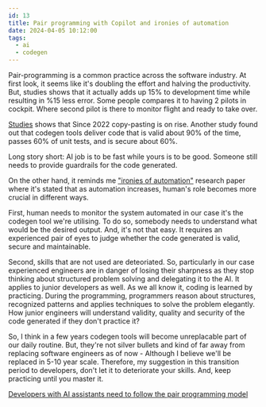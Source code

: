 ```yaml
---
id: 13
title: Pair programming with Copilot and ironies of automation
date: 2024-04-05 10:12:00
tags: 
  - ai
  - codegen
---
```


Pair-programming is a common practice across the software industry. At first look, it seems like it's doubling the effort and halving the productivity. But, studies shows that it actually adds up 15% to development time while resulting in %15 less error. Some people compares it to having 2 pilots in cockpit. Where second pilot is there to monitor flight and ready to take over.

[Studies](https://www.gitclear.com/coding_on_copilot_data_shows_ais_downward_pressure_on_code_quality) shows that Since 2022 copy-pasting is on rise. Another study found out that codegen tools deliver code that is valid about 90% of the time, passes 60% of unit tests, and is secure about 60%. 

Long story short: AI job is to be fast while yours is to be good. Someone still needs to provide guardrails for the code generated. 

On the other hand, it reminds me ["ironies of automation"](https://www.sciencedirect.com/science/article/abs/pii/0005109883900468) research paper where it's stated that as automation increases, human's role becomes more crucial in different ways.

First, human needs to monitor the system automated in our case it's the codegen tool we're utilising. To do so, somebody needs to understand what would be the desired output. And, it's not that easy. It requires an experienced pair of eyes to judge whether the code generated is valid, secure and maintainable.

Second, skills that are not used are deteoriated. So, particularly in our case experienced engineers are in danger of losing their sharpness as they stop thinking about structured problem solving and delegating it to the AI. It applies to junior developers as well. As we all know it, coding is learned by practicing. During the programming, programmers reason about structures, recognized patterns and applies techniques to solve the problem elegantly. How junior engineers will understand validity, quality and security of the code generated if they don't practice it?

So, I think in a few years codegen tools will become unreplacable part of our daily routine. But, they're not silver bullets and kind of far away from replacing software engineers as of now - Although I believe we'll be replaced in 5-10 year scale. Therefore, my suggestion in this transition period to developers, don't let it to deteriorate your skills. And, keep practicing until you master it. 


[Developers with AI assistants need to follow the pair programming model](https://stackoverflow.blog/2024/04/03/developers-with-ai-assistants-need-to-follow-the-pair-programming-model)


